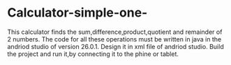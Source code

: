 # Calculator-simple-one-
This calculator finds the sum,difference,product,quotient and remainder of 2 numbers.
The code for all these operations must be written in java in the andriod studio of version 26.0.1.
Design it in xml file of andriod studio.
Build the project and run it,by  connecting it to the phine or tablet.
